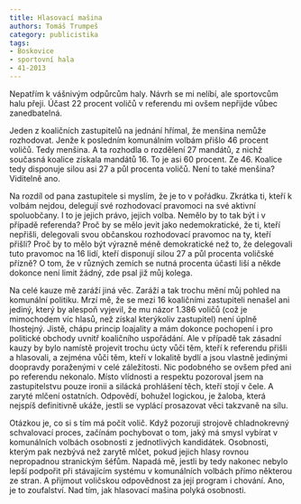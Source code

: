 ```yaml
---
title: Hlasovací mašina
authors: Tomáš Trumpeš
category: publicistika
tags:
- Boskovice
- sportovní hala
- 41-2013
---
```


Nepatřím k vášnivým odpůrcům haly. Návrh se mi nelíbí, ale sportovcům halu přeji. Účast 22 procent voličů v referendu mi ovšem nepřijde vůbec zanedbatelná.

Jeden z koaličních zastupitelů na jednání hřímal, že menšina nemůže rozhodovat. Jenže k posledním komunálním volbám přišlo 46 procent voličů. Tedy menšina. A ta rozhodla o rozdělení 27 mandátů, z nichž současná koalice získala mandátů 16. To je asi 60 procent. Ze 46. Koalice tedy disponuje silou asi 27 a půl procenta voličů. Není to také menšina? Viditelně ano.

Na rozdíl od pana zastupitele si myslím, že je to v pořádku. Zkrátka ti, kteří k volbám nejdou, delegují své rozhodovací pravomoci na své aktivní spoluobčany. I to je jejich právo, jejich volba. Nemělo by to tak být i v případě referenda? Proč by se mělo jevit jako nedemokratické, že ti, kteří nepřišli, delegovali svou občanskou rozhodovací pravomoc na ty, kteří přišli? Proč by to mělo být výrazně méně demokratické než to, že delegovali tuto pravomoc na 16 lidí, kteří disponují silou 27 a půl procenta voličské přízně? O tom, že v různých zemích se nutná procenta účasti liší a někde dokonce není limit žádný, zde psal již můj kolega.

Na celé kauze mě zaráží jiná věc. Zaráží a tak trochu mění můj pohled na komunální politiku. Mrzí mě, že se mezi 16 koaličními zastupiteli nenašel ani jediný, který by alespoň vyjevil, že mu názor 1.386 voličů (což je mimochodem víc hlasů, než získal kterýkoliv zastupitel) není úplně lhostejný. Jistě, chápu princip loajality a mám dokonce pochopení i pro politické obchody uvnitř koaličního uspořádání. Ale v případě tak zásadní kauzy by bylo namístě projevit trochu úcty vůči těm, kteří k referendu přišli a hlasovali, a zejména vůči těm, kteří v lokalitě bydlí a jsou vlastně jedinými doopravdy poraženými v celé záležitosti. Nic podobného se ovšem před ani po referendu nekonalo. Místo vlídnosti a respektu pozoroval jsem na zastupitelstvu pouze ironii a silácká prohlášení těch, kteří stojí v čele. A zaryté mlčení ostatních. Odpovědí, bohužel logickou, je žaloba, která nejspíš definitivně ukáže, jestli se vyplácí prosazovat věci takzvaně na sílu.

Otázkou je, co si s tím má počít volič. Když pozoruji strojově chladnokrevný schvalovací proces, začínám pochybovat o tom, jaký má smysl vybírat v komunálních volbách osobnosti z jednotlivých kandidátek. Osobnosti, kterým pak nezbývá než zarytě mlčet, pokud jejich hlasy rovnou nepropadnou stranickým šéfům. Napadá mě, jestli by tedy nakonec nebylo lepší podpořit při stávajícím systému v komunálních volbách přímo některou ze stran. A přijmout voličskou odpovědnost za její program i chování. Ano, je to zoufalství. Nad tím, jak hlasovací mašina polyká osobnosti.
